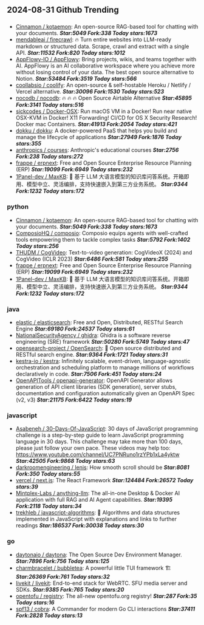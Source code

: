 ## 2024-08-31 Github Trending

### 
* [Cinnamon / kotaemon](https://github.com/Cinnamon/kotaemon): An open-source RAG-based tool for chatting with your documents. ***Star:5049 Fork:338 Today stars:1673***
* [mendableai / firecrawl](https://github.com/mendableai/firecrawl): 🔥 Turn entire websites into LLM-ready markdown or structured data. Scrape, crawl and extract with a single API. ***Star:11532 Fork:820 Today stars:1012***
* [AppFlowy-IO / AppFlowy](https://github.com/AppFlowy-IO/AppFlowy): Bring projects, wikis, and teams together with AI. AppFlowy is an AI collaborative workspace where you achieve more without losing control of your data. The best open source alternative to Notion. ***Star:53484 Fork:3519 Today stars:566***
* [coollabsio / coolify](https://github.com/coollabsio/coolify): An open-source & self-hostable Heroku / Netlify / Vercel alternative. ***Star:30096 Fork:1530 Today stars:523***
* [nocodb / nocodb](https://github.com/nocodb/nocodb): 🔥 🔥 🔥 Open Source Airtable Alternative ***Star:45895 Fork:3141 Today stars:516***
* [sickcodes / Docker-OSX](https://github.com/sickcodes/Docker-OSX): Run macOS VM in a Docker! Run near native OSX-KVM in Docker! X11 Forwarding! CI/CD for OS X Security Research! Docker mac Containers. ***Star:41913 Fork:2054 Today stars:421***
* [dokku / dokku](https://github.com/dokku/dokku): A docker-powered PaaS that helps you build and manage the lifecycle of applications ***Star:27949 Fork:1876 Today stars:355***
* [anthropics / courses](https://github.com/anthropics/courses): Anthropic's educational courses ***Star:2756 Fork:238 Today stars:272***
* [frappe / erpnext](https://github.com/frappe/erpnext): Free and Open Source Enterprise Resource Planning (ERP) ***Star:19099 Fork:6949 Today stars:232***
* [1Panel-dev / MaxKB](https://github.com/1Panel-dev/MaxKB): 🚀 基于 LLM 大语言模型的知识库问答系统。开箱即用、模型中立、灵活编排，支持快速嵌入到第三方业务系统。 ***Star:9344 Fork:1232 Today stars:172***

### python
* [Cinnamon / kotaemon](https://github.com/Cinnamon/kotaemon): An open-source RAG-based tool for chatting with your documents. ***Star:5049 Fork:338 Today stars:1673***
* [ComposioHQ / composio](https://github.com/ComposioHQ/composio): Composio equips agents with well-crafted tools empowering them to tackle complex tasks ***Star:5792 Fork:1402 Today stars:256***
* [THUDM / CogVideo](https://github.com/THUDM/CogVideo): Text-to-video generation: CogVideoX (2024) and CogVideo (ICLR 2023) ***Star:6486 Fork:581 Today stars:255***
* [frappe / erpnext](https://github.com/frappe/erpnext): Free and Open Source Enterprise Resource Planning (ERP) ***Star:19099 Fork:6949 Today stars:232***
* [1Panel-dev / MaxKB](https://github.com/1Panel-dev/MaxKB): 🚀 基于 LLM 大语言模型的知识库问答系统。开箱即用、模型中立、灵活编排，支持快速嵌入到第三方业务系统。 ***Star:9344 Fork:1232 Today stars:172***

### java
* [elastic / elasticsearch](https://github.com/elastic/elasticsearch): Free and Open, Distributed, RESTful Search Engine ***Star:69180 Fork:24537 Today stars:61***
* [NationalSecurityAgency / ghidra](https://github.com/NationalSecurityAgency/ghidra): Ghidra is a software reverse engineering (SRE) framework ***Star:50280 Fork:5749 Today stars:47***
* [opensearch-project / OpenSearch](https://github.com/opensearch-project/OpenSearch): 🔎 Open source distributed and RESTful search engine. ***Star:9364 Fork:1721 Today stars:31***
* [kestra-io / kestra](https://github.com/kestra-io/kestra): Infinitely scalable, event-driven, language-agnostic orchestration and scheduling platform to manage millions of workflows declaratively in code. ***Star:7506 Fork:451 Today stars:24***
* [OpenAPITools / openapi-generator](https://github.com/OpenAPITools/openapi-generator): OpenAPI Generator allows generation of API client libraries (SDK generation), server stubs, documentation and configuration automatically given an OpenAPI Spec (v2, v3) ***Star:21175 Fork:6422 Today stars:19***

### javascript
* [Asabeneh / 30-Days-Of-JavaScript](https://github.com/Asabeneh/30-Days-Of-JavaScript): 30 days of JavaScript programming challenge is a step-by-step guide to learn JavaScript programming language in 30 days. This challenge may take more than 100 days, please just follow your own pace. These videos may help too: https://www.youtube.com/channel/UC7PNRuno1rzYPb1xLa4yktw ***Star:42505 Fork:9868 Today stars:63***
* [darkroomengineering / lenis](https://github.com/darkroomengineering/lenis): How smooth scroll should be ***Star:8081 Fork:350 Today stars:55***
* [vercel / next.js](https://github.com/vercel/next.js): The React Framework ***Star:124484 Fork:26572 Today stars:39***
* [Mintplex-Labs / anything-llm](https://github.com/Mintplex-Labs/anything-llm): The all-in-one Desktop & Docker AI application with full RAG and AI Agent capabilities. ***Star:19395 Fork:2118 Today stars:34***
* [trekhleb / javascript-algorithms](https://github.com/trekhleb/javascript-algorithms): 📝 Algorithms and data structures implemented in JavaScript with explanations and links to further readings ***Star:186537 Fork:30038 Today stars:30***

### go
* [daytonaio / daytona](https://github.com/daytonaio/daytona): The Open Source Dev Environment Manager. ***Star:7896 Fork:756 Today stars:125***
* [charmbracelet / bubbletea](https://github.com/charmbracelet/bubbletea): A powerful little TUI framework 🏗 ***Star:26369 Fork:761 Today stars:32***
* [livekit / livekit](https://github.com/livekit/livekit): End-to-end stack for WebRTC. SFU media server and SDKs. ***Star:9385 Fork:765 Today stars:20***
* [opentofu / registry](https://github.com/opentofu/registry): The all-new opentofu.org registry! ***Star:287 Fork:35 Today stars:16***
* [spf13 / cobra](https://github.com/spf13/cobra): A Commander for modern Go CLI interactions ***Star:37411 Fork:2828 Today stars:13***
